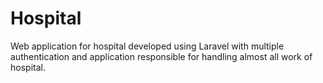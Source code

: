 # Hospital
Web application for hospital developed using Laravel with multiple authentication and application responsible for handling almost all work of hospital.
